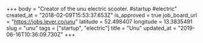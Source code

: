 +++
body = "Creator of the unu electric scooter. #startup #electric"
created_at = "2018-02-09T15:53:37.653Z"
is_approved = true
job_board_url = "https://jobs.lever.co/unu"
latitude = 52.498407
longitude = 13.3835491
slug = "unu"
tags = ["startup", "electric"]
title = "Unu"
updated_at = "2019-06-16T10:36:09.730Z"
+++
